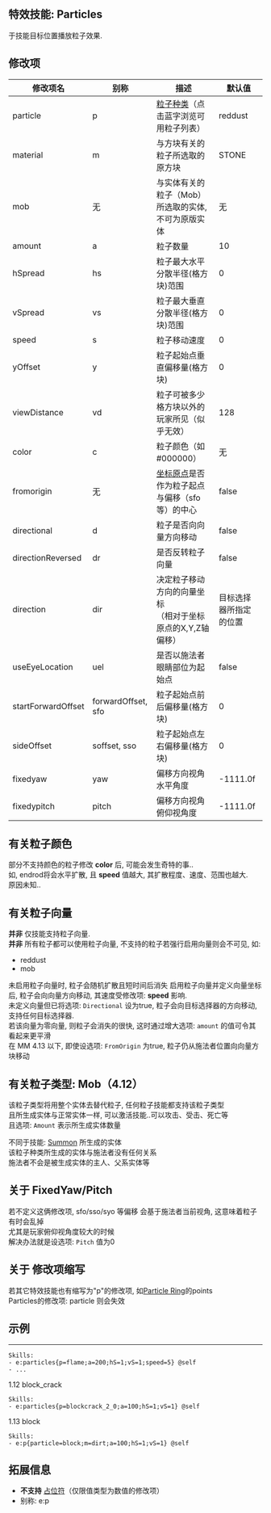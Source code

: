 特效技能: Particles
--------------------------

于技能目标位置播放粒子效果.

修改项
----------

| 修改项名 | 别称    | 描述                                                                                                    | 默认值 |
|-----------|------------|----------------------------------------------------------------------------------------------------------------|---------------|
| particle  | p  | [粒子种类](/技能/粒子列表)（点击蓝字浏览可用粒子列表）  | reddust |
| material | m | 与方块有关的粒子所选取的原方块 | STONE |
| mob | 无 | 与实体有关的粒子（Mob）所选取的实体, 不可为原版实体 | 无 |
| amount | a | 粒子数量 | 10 |
| hSpread | hs  | 粒子最大水平分散半径(格方块)范围 | 0     |
| vSpread | vs  | 粒子最大垂直分散半径(格方块)范围 | 0     |
| speed | s   | 粒子移动速度 | 0 |
| yOffset | y   | 粒子起始点垂直偏移量(格方块) | 0 |
| viewDistance | vd  | 粒子可被多少格方块以外的玩家所见（似乎无效） | 128   |
| color | c | 粒子颜色（如 #000000） | 无 |
| fromorigin | 无 | [坐标原点](/技能/目标选择器/坐标原点)是否作为粒子起点与偏移（sfo等）的中心 | false |
| directional | d | 粒子是否向向量方向移动 | false | 
| directionReversed | dr | 是否反转粒子向量 | false | 
| direction | dir | 决定粒子移动方向的向量坐标<br>（相对于坐标原点的X,Y,Z轴偏移） | 目标选择器所指定的位置 | 
| useEyeLocation | uel | 是否以施法者眼睛部位为起始点 | false |
| startForwardOffset | forwardOffset, sfo | 粒子起始点前后偏移量(格方块) | 0 |
| sideOffset | soffset, sso | 粒子起始点左右偏移量(格方块) | 0 |
| fixedyaw | yaw | 偏移方向视角水平角度 | -1111.0f |
| fixedypitch | pitch | 偏移方向视角俯仰视角度 | -1111.0f |

有关粒子颜色
-------

部分不支持颜色的粒子修改 **color** 后, 可能会发生奇特的事..  
如, endrod将会水平扩散, 且 **speed** 值越大, 其扩散程度、速度、范围也越大.  
原因未知..

有关粒子向量
--------

**并非** 仅技能支持粒子向量.  
**并非** 所有粒子都可以使用粒子向量, 不支持的粒子若强行启用向量则会不可见, 如:  
 
-   reddust
-   mob  

未启用粒子向量时, 粒子会随机扩散且短时间后消失
启用粒子向量并定义向量坐标后, 粒子会向向量方向移动, 其速度受修改项: **speed** 影响.   
未定义向量但已将选项: `Directional` 设为true, 粒子会向目标选择器的方向移动, 支持任何目标选择器.  
若该向量为零向量, 则粒子会消失的很快, 这时通过增大选项: `amount` 的值可令其看起来更平滑  
在 MM 4.13 以下, 即使设选项: `FromOrigin` 为true, 粒子仍从施法者位置向向量方块移动

有关粒子类型: Mob（4.12）
------------------------

该粒子类型将用整个实体去替代粒子, 任何粒子技能都支持该粒子类型  
且所生成实体与正常实体一样, 可以激活技能..可以攻击、受击、死亡等   
且选项:  `Amount` 表示所生成实体数量  

不同于技能: [Summon](/技能/列表/summon) 所生成的实体  
该粒子种类所生成的实体与施法者没有任何关系  
施法者不会是被生成实体的主人、父系实体等

关于 FixedYaw/Pitch
--------

若不定义这俩修改项, sfo/sso/syo 等偏移 会基于施法者当前视角, 这意味着粒子有时会乱掉  
尤其是玩家俯仰视角度较大的时候  
解决办法就是设选项: `Pitch` 值为0

关于 修改项缩写
-----

若其它特效技能也有缩写为"p"的修改项, 如[Particle Ring](/技能/effects/particlering)的points  
Particles的修改项: particle 则会失效

示例
--------

----
    Skills:
    - e:particles{p=flame;a=200;hS=1;vS=1;speed=5} @self
    - ...
1.12 block_crack

    Skills:
    - e:particles{p=blockcrack_2_0;a=100;hS=1;vS=1} @self

1.13 block

    Skills:
    - e:p{particle=block;m=dirt;a=100;hS=1;vS=1} @self

拓展信息
-------

- **不支持** [占位符](/技能/占位符)（仅限值类型为数值的修改项）
- 别称: e:p
